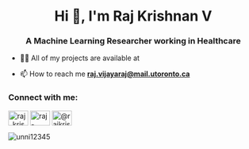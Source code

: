 <h1 align="center">Hi 👋, I'm Raj Krishnan V</h1>
<h3 align="center">A Machine Learning Researcher working in Healthcare </h3>

- 👨‍💻 All of my projects are available at []()

- 📫 How to reach me **raj.vijayaraj@mail.utoronto.ca**

<h3 align="left">Connect with me:</h3>
<p align="left">
<a href="https://twitter.com/raj_krishnan_v" target="blank"><img align="center" src="https://raw.githubusercontent.com/rahuldkjain/github-profile-readme-generator/master/src/images/icons/Social/twitter.svg" alt="raj_krishnan_v" height="30" width="40" /></a>
<a href="https://linkedin.com/in/raj-krishnan-vijayaraj-800727128" target="blank"><img align="center" src="https://raw.githubusercontent.com/rahuldkjain/github-profile-readme-generator/master/src/images/icons/Social/linked-in-alt.svg" alt="raj-krishnan-vijayaraj-800727128" height="30" width="40" /></a>
<a href="https://medium.com/@rajkrishnan_98519" target="blank"><img align="center" src="https://raw.githubusercontent.com/rahuldkjain/github-profile-readme-generator/master/src/images/icons/Social/medium.svg" alt="@rajkrishnan_98519" height="30" width="40" /></a>
</p>

<p><img align="center" src="https://github-readme-stats.vercel.app/api/top-langs?username=unni12345&show_icons=true&locale=en&layout=compact" alt="unni12345" /></p>
